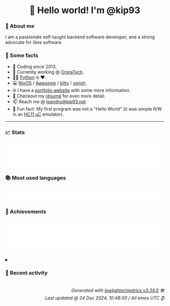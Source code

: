 <!-- README template, populated using this action:
     https://github.com/kip93/kip93/blob/main/.github/workflows/readme.yml. -->

<h1 align="center">👋 Hello world! I'm @kip93</h1> <!-- LOGIN => username -->

### 👤 About me

I am a passionate self-taught backend software developer, and a strong advocate for libre software.


### 💬 Some facts

* 📅 Coding since 2013.
* 💼 Currently working @ [OroraTech](https://ororatech.com/).
* 👨‍💻 [Python](https://github.com/search?q=user%3Akip93&l=python) is ❤️. <!-- LOGIN => username -->
* 💻 [NixOS](https://github.com/NixOS/) /
     [Awesome](https://github.com/awesomeWM/) /
     [kitty](https://github.com/kovidgoyal/kitty/) /
     [xonsh](https://github.com/xonsh/).
* 🌐 I have a [portfolio website](https://kip93.net/) with some more information.
* 📝 Checkout my [résumé](https://kip93.net/resume/) for even more detail.
* 📫 Reach me @ [leandro@kip93.net](mailto:leandro@kip93.net).
* 🎲 Fun fact: My first program was not a "Hello World" (it was simple R/W in an [HC11 µC](https://en.wikipedia.org/wiki/68HC11) emulator).


-----------------------------------------------------------------------------------------------------------------------


### 📈 Stats

![](./stats.svg)


### 📚 Most used languages <!-- by percentage, in decreasing order -->

![](./languages.svg)


### 🏅 Achievements

![](./achievements.svg)


<details> <!-- Last activity -->
<!-- Almost verbatim copy of https://github.com/lowlighter/metrics/blob/latest/source/templates/markdown/partials/activity.ejs, but restructured to be foldable. -->
<summary><h3>📰 Recent activity</h3></summary>

* 🌟 Starred [saschagrunert/kubernix](https://github.com/saschagrunert/kubernix)
  * *On 22 Dec 2024, 23:22:21*
* 🌟 Starred [m4tt72/terminal](https://github.com/m4tt72/terminal)
  * *On 22 Dec 2024, 14:24:33*
* 🌟 Starred [DBCDK/morph](https://github.com/DBCDK/morph)
  * *On 19 Dec 2024, 23:52:53*
* 💬 Commented on [#10153 git-lfs support](https://github.com/NixOS/nix/issues/10153) from [NixOS/nix](https://github.com/NixOS/nix)
  * *On 19 Dec 2024, 14:33:18*
</details>


<h6 align="right"><em>
    Generated with <a href="https://github.com/lowlighter/metrics/tree/latest/">lowlighter/metrics v3.34.0</a> 🛠️<br> <!-- VERSION => MAJOR.minor.patch -->
    Last updated @ 24 Dec 2024, 10:48:00 / All times UTC ⌚ <!-- meta.generated => DD/MM/YYYY, hh:mm -->
</em></h6>
